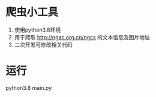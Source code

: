 # 爬虫小工具

1. 使用python3.8环境
2. 用于爬取 http://ngac.org.cn/ngcs 的文本信息及图片地址
3. 二次开发可修改相关代码

# 运行

python3.8 main.py